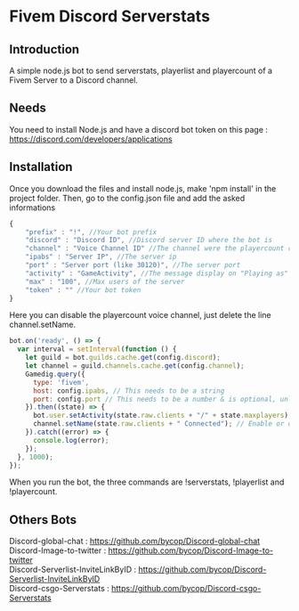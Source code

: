 # Fivem Discord Serverstats

## Introduction

A simple node.js bot to send serverstats, playerlist and playercount of a Fivem Server to a Discord channel.

## Needs

You need to install Node.js and have a discord bot token on this page : https://discord.com/developers/applications

## Installation

Once you download the files and install node.js, make 'npm install' in the project folder. Then, go to the config.json file and add the asked informations
```javascript
{
    "prefix" : "!", //Your bot prefix
    "discord" : "Discord ID", //Discord server ID where the bot is
    "channel" : "Voice Channel ID" //The channel were the playercount can be write
    "ipabs" : "Server IP", //The server ip
    "port" : "Server port (like 30120)", //The server port
    "activity" : "GameActivity", //The message display on "Playing as"
    "max" : "100", //Max users of the server
    "token" : "" //Your bot token
}
```
Here you can disable the playercount voice channel, just delete the line channel.setName.
```javascript
bot.on('ready', () => {
  var interval = setInterval(function () {
    let guild = bot.guilds.cache.get(config.discord);
    let channel = guild.channels.cache.get(config.channel);
    Gamedig.query({
      type: 'fivem',
      host: config.ipabs, // This needs to be a string
      port: config.port // This needs to be a number & is optional, unless you're not using the default port for that gameserver type
    }).then((state) => {
      bot.user.setActivity(state.raw.clients + "/" + state.maxplayers);
      channel.setName(state.raw.clients + " Connected"); // Enable or disable the Channel player count
    }).catch((error) => {
      console.log(error);
    });
  }, 1000);
});
```

When you run the bot, the three commands are !serverstats, !playerlist and !playercount.

## Others Bots

Discord-global-chat : https://github.com/bycop/Discord-global-chat <br>
Discord-Image-to-twitter : https://github.com/bycop/Discord-Image-to-twitter <br>
Discord-Serverlist-InviteLinkByID : https://github.com/bycop/Discord-Serverlist-InviteLinkByID <br>
Discord-csgo-Serverstats : https://github.com/bycop/Discord-csgo-Serverstats
